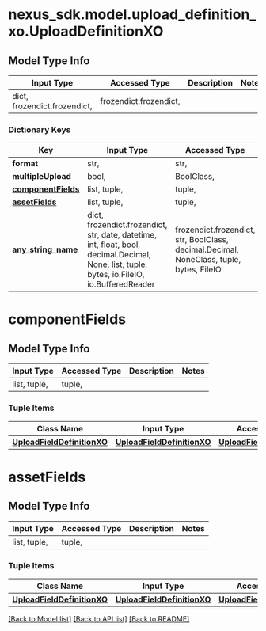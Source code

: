# nexus_sdk.model.upload_definition_xo.UploadDefinitionXO

## Model Type Info

| Input Type                   | Accessed Type          | Description | Notes |
| ---------------------------- | ---------------------- | ----------- | ----- |
| dict, frozendict.frozendict, | frozendict.frozendict, |             |

### Dictionary Keys

| Key                                     | Input Type                                                                                                                                  | Accessed Type                                                                           | Description                                                        | Notes      |
| --------------------------------------- | ------------------------------------------------------------------------------------------------------------------------------------------- | --------------------------------------------------------------------------------------- | ------------------------------------------------------------------ | ---------- |
| **format**                              | str,                                                                                                                                        | str,                                                                                    |                                                                    | [optional] |
| **multipleUpload**                      | bool,                                                                                                                                       | BoolClass,                                                                              |                                                                    | [optional] |
| **[componentFields](#componentFields)** | list, tuple,                                                                                                                                | tuple,                                                                                  |                                                                    | [optional] |
| **[assetFields](#assetFields)**         | list, tuple,                                                                                                                                | tuple,                                                                                  |                                                                    | [optional] |
| **any_string_name**                     | dict, frozendict.frozendict, str, date, datetime, int, float, bool, decimal.Decimal, None, list, tuple, bytes, io.FileIO, io.BufferedReader | frozendict.frozendict, str, BoolClass, decimal.Decimal, NoneClass, tuple, bytes, FileIO | any string name can be used but the value must be the correct type | [optional] |

# componentFields

## Model Type Info

| Input Type   | Accessed Type | Description | Notes |
| ------------ | ------------- | ----------- | ----- |
| list, tuple, | tuple,        |             |

### Tuple Items

| Class Name                                                | Input Type                                                | Accessed Type                                             | Description | Notes |
| --------------------------------------------------------- | --------------------------------------------------------- | --------------------------------------------------------- | ----------- | ----- |
| [**UploadFieldDefinitionXO**](UploadFieldDefinitionXO.md) | [**UploadFieldDefinitionXO**](UploadFieldDefinitionXO.md) | [**UploadFieldDefinitionXO**](UploadFieldDefinitionXO.md) |             |

# assetFields

## Model Type Info

| Input Type   | Accessed Type | Description | Notes |
| ------------ | ------------- | ----------- | ----- |
| list, tuple, | tuple,        |             |

### Tuple Items

| Class Name                                                | Input Type                                                | Accessed Type                                             | Description | Notes |
| --------------------------------------------------------- | --------------------------------------------------------- | --------------------------------------------------------- | ----------- | ----- |
| [**UploadFieldDefinitionXO**](UploadFieldDefinitionXO.md) | [**UploadFieldDefinitionXO**](UploadFieldDefinitionXO.md) | [**UploadFieldDefinitionXO**](UploadFieldDefinitionXO.md) |             |

[[Back to Model list]](../../README.md#documentation-for-models) [[Back to API list]](../../README.md#documentation-for-api-endpoints) [[Back to README]](../../README.md)

